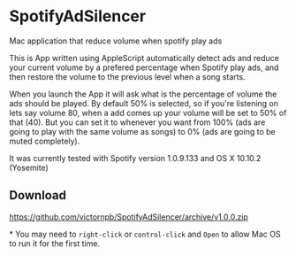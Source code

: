 # SpotifyAdSilencer
Mac application that reduce volume when spotify play ads

This is App written using AppleScript automatically detect ads and reduce your current volume by a prefered percentage when Spotify play ads, and then restore the volume to the previous level when a song starts.

When you launch the App it will ask what is the percentage of volume the ads should be played. By default 50% is selected, so if you're listening on lets say volume 80, when a add comes up your volume will be set to 50% of that (40).
But you can set it to whenever you want from 100% (ads are going to play with the same volume as songs) to 0% (ads are going to be muted completely).


It was currently tested with Spotify version 1.0.9.133 and OS X 10.10.2 (Yosemite)


## Download

https://github.com/victornpb/SpotifyAdSilencer/archive/v1.0.0.zip


\* You may need to `right-click` or `control-click` and `Open` to allow Mac OS to run it for the first time.
